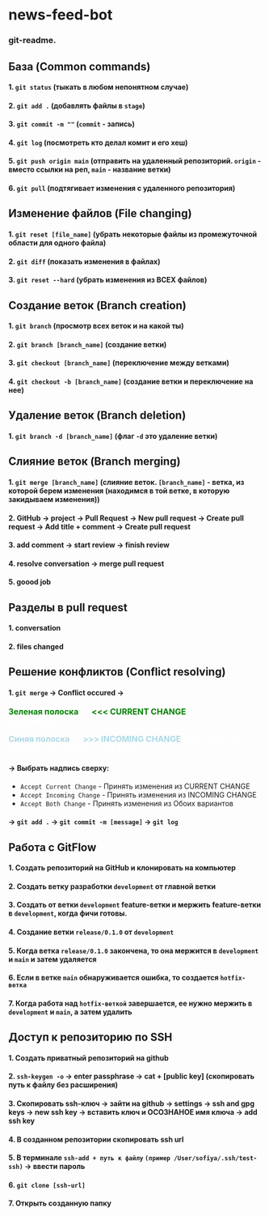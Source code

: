 # news-feed-bot

### git-readme.

## База (Common commands)

#### 1. `git status` (тыкать в любом непонятном случае)

#### 2. `git add .` (добавлять файлы в `stage`)

#### 3. `git commit -m ""` (`commit` - запись)

#### 4. `git log` (посмотреть кто делал комит и его хеш)

#### 5. `git push origin main` (отправить на удаленный репозиторий. `origin` - вместо ссылки на реп, `main` - название ветки)

#### 6. `git pull` (подтягивает изменения с удаленного репозитория)

## Изменение файлов (File changing)

#### 1. `git reset [file_name]` (убрать некоторые файлы из промежуточной области для одного файла)

#### 2. `git diff` (показать изменения в файлах)

#### 3. `git reset --hard` (убрать изменения из ВСЕХ файлов)

## Создание веток (Branch creation)

#### 1. `git branch` (просмотр всех веток и на какой ты)

#### 2. `git branch [branch_name]` (создание ветки)

#### 3. `git checkout [branch_name]` (переключение между ветками)

#### 4. `git checkout -b [branch_name]` (создание ветки и переключение на нее)

## Удаление веток (Branch deletion)

#### 1. `git branch -d [branch_name]` (флаг `-d` это удаление ветки)

## Слияние веток (Branch merging)

#### 1. `git merge [branch_name]` (слияние веток. `[branch_name]` - ветка, из которой берем изменения (находимся в той ветке, в которую закидываем изменения))

#### 2. GitHub -> project -> Pull Request -> New pull request -> Create pull request -> Add title + comment -> Create pull request

#### 3. add comment -> start review -> finish review

#### 4. resolve conversation -> merge pull request

#### 5. goood job

## Разделы в pull request

#### 1. conversation

#### 2. files changed

## Решение конфликтов (Conflict resolving)

#### 1. `git merge` -> Conflict occured ->

<span style="color:white; font-weight:500; font-size:16px"><span style="color:green; font-weight:700; ">Зеленая полоска</span> - ( <span style="color:green; font-weight:700; "><<< CURRENT CHANGE</span> ) это где находишься,</span>

<span style="color:white; font-weight:500; font-size:16px "><span style="color:#ADD8E6; font-weight:700; ">Cиняя полоска</span> - ( <span style="color:#ADD8E6; font-weight:700; ">>>> INCOMING CHANGE</span> ) другая ветка, в которой тоже меняли этот файл.</span>

#### -> Выбрать надпись сверху:

- `Accept Current Change` - Принять изменения из CURRENT CHANGE
- `Accept Incoming Change` - Принять изменения из INCOMING CHANGE
- `Accept Both Change` - Принять изменения из Обоих вариантов

#### -> `git add .` -> `git commit -m [message]` -> `git log`

## Работа с GitFlow

#### 1. Создать репозиторий на GitHub и клонировать на компьютер

#### 2. Создать ветку разработки `development` от главной ветки

#### 3. Создать от ветки `development` **feature-ветки** и мержить **feature-ветки** в `development`, когда фичи готовы.

#### 4. Создание ветки `release/0.1.0` от `development`

#### 5. Когда ветка `release/0.1.0` закончена, то она мержится в `development` и `main` и затем **удаляется**

#### 6. Если в ветке `main` обнаруживается ошибка, то создается `hotfix-ветка`

#### 7. Когда работа над `hotfix-веткой` завершается, ее нужно мержить в `development` и `main`, а затем **удалить**

## Доступ к репозиторию по SSH

#### 1. Создать приватный репозиторий на github

#### 2. `ssh-keygen -o` -> enter passphrase -> cat + [public key] (скопировать путь к файлу без расширения)

#### 3. Скопировать ssh-ключ -> зайти на github -> settings -> ssh and gpg keys -> new ssh key -> вставить ключ и ОСОЗНАНОЕ имя ключа -> add ssh key

#### 4. В созданном репозитории скопировать ssh url

#### 5. В терминале `ssh-add + путь к файлу` `(пример /User/sofiya/.ssh/test-ssh)` -> ввести пароль

#### 6. `git clone [ssh-url]`

#### 7. Открыть созданную папку